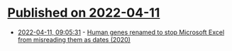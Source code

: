 # [Published on 2022-04-11](index.md)

* [2022-04-11, 09:05:31](https://news.ycombinator.com/item?id=30986329) - [Human genes renamed to stop Microsoft Excel from misreading them as dates (2020)](https://www.theverge.com/2020/8/6/21355674/human-genes-rename-microsoft-excel-misreading-dates)
